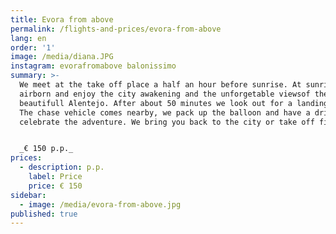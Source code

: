 ```yaml
---
title: Evora from above
permalink: /flights-and-prices/evora-from-above
lang: en
order: '1'
image: /media/diana.JPG
instagram: evorafromabove balonissimo
summary: >-
  We meet at the take off place a half an hour before sunrise. At sunrise we are
  airborn and enjoy the city awakening and the unforgetable viewsof the
  beautifull Alentejo. After about 50 minutes we look out for a landing spot.
  The chase vehicle comes nearby, we pack up the balloon and have a drink to
  celebrate the adventure. We bring you back to the city or take off field.


  _€ 150 p.p._
prices:
  - description: p.p.
    label: Price
    price: € 150
sidebar:
  - image: /media/evora-from-above.jpg
published: true
---
```


